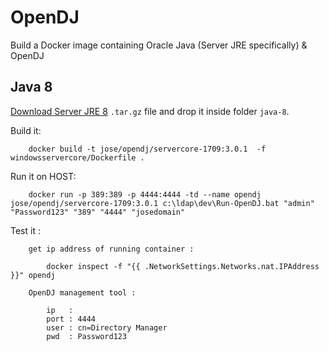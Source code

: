 # OpenDJ

Build a Docker image containing Oracle Java (Server JRE specifically) & OpenDJ 

## Java 8
[Download Server JRE 8](http://www.oracle.com/technetwork/java/javase/downloads/server-jre8-downloads-2133154.html) `.tar.gz` file and drop it inside folder `java-8`.



Build it:

```
    docker build -t jose/opendj/servercore-1709:3.0.1  -f windowsservercore/Dockerfile .
```


Run it on HOST:

```
    docker run -p 389:389 -p 4444:4444 -td --name opendj jose/opendj/servercore-1709:3.0.1 c:\ldap\dev\Run-OpenDJ.bat "admin" "Password123" "389" "4444" "josedomain"
```

Test it :

```
    get ip address of running container :  

        docker inspect -f "{{ .NetworkSettings.Networks.nat.IPAddress }}" opendj

    OpenDJ management tool :

        ip   :
        port : 4444
        user : cn=Directory Manager
        pwd  : Password123

```